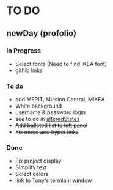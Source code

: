 # TO DO
## newDay (profolio)
### In Progress
- Select fonts (Need to find IKEA font)
- githib links 

### To do
- add MERIT, Mission Central, MIKEA
- White background
- username & password login
- see to do in [alteredStates](alteredStates/todo.md)
- ~~Add bulleted list to left panel~~
- ~~Fix mood and hyper links~~

### Done
- Fix project display
- Simplify text
- Select colors
- link to Tony's termianl window